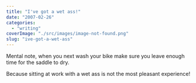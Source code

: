 ```yaml
---
title: "I've got a wet ass!"
date: "2007-02-26"
categories: 
  - "writing"
coverImage: "./src/images/image-not-found.png"
slug: "ive-got-a-wet-ass"
---
```


Mental note, when you next wash your bike make sure you leave enough time for the saddle to dry.

Because sitting at work with a wet ass is not the most pleasant experience!
